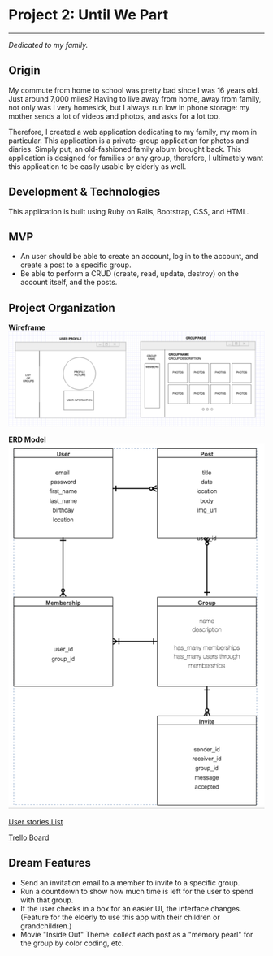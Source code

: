 # Project 2: Until We Part
---
*Dedicated to my family.*

## Origin
My commute from home to school was pretty bad since I was 16 years old. Just around 7,000 miles? Having to live away from home, away from family, not only was I very homesick, but I always run low in phone storage: my mother sends a lot of videos and photos, and asks for a lot too. 

Therefore, I created a web application dedicating to my family, my mom in particular. This application is a private-group application for photos and diaries. Simply put, an old-fashioned family album brought back. This application is designed for families or any group, therefore, I ultimately want this application to be easily usable by elderly as well.


## Development & Technologies
This application is built using Ruby on Rails, Bootstrap, CSS, and HTML.

## MVP
- An user should be able to create an account, log in to the account, and create a post to a specific group.
- Be able to perform a CRUD (create, read, update, destroy) on the account itself, and the posts.

## Project Organization
**Wireframe**
![](project02_wireframe.png)

**ERD Model**
![](project02_model.png)

[User stories List](https://1drv.ms/x/s!Atf2EKHjvdCefr2WRWuA0Uk9n9g)

[Trello Board](https://trello.com/b/qfFxrfLE/project-02-until-we-part)
## Dream Features
- Send an invitation email to a member to invite to a specific group.
- Run a countdown to show how much time is left for the user to spend with that group. 
- If the user checks in a box for an easier UI, the interface changes. (Feature for the elderly to use this app with their children or grandchildren.)
- Movie "Inside Out" Theme: collect each post as a "memory pearl" for the group by color coding, etc.

